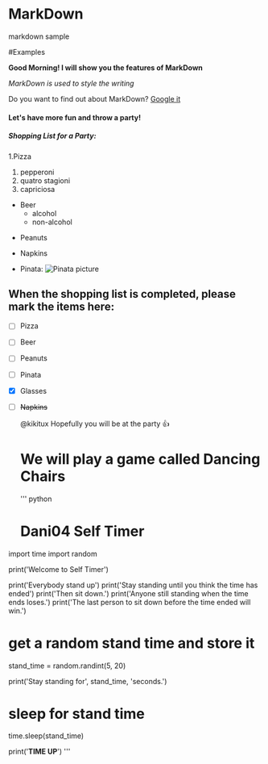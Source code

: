 # MarkDown
markdown sample

#Examples

**Good Morning! I will show you the features of MarkDown**

*MarkDown is used to style the writing*


Do you want to find out about MarkDown?
[Google it](http://google.com)


#### Let's have more fun and throw a party! ####
##### Shopping List for a Party: #####

1.Pizza
  1. pepperoni
  2. quatro stagioni
  3. capriciosa
  
- Beer
  - alcohol
  - non-alcohol
  
* Peanuts

- Napkins

* Pinata: ![Pinata picture](https://images-na.ssl-images-amazon.com/images/I/81wnocFvivL._AC_SL1500_.jpg)

## When the shopping list is completed, please mark the items here: ##

- [ ] Pizza
- [ ] Beer
- [ ] Peanuts
- [ ] Pinata
- [X] Glasses
- [ ] ~~Napkins~~

  @kikitux Hopefully you will be at the party :+1:
  
  # We will play a game called **__Dancing Chairs__** #
  '''
  python
  # Dani04 Self Timer

import time
import random

print('Welcome to Self Timer')

print('Everybody stand up')
print('Stay standing until you think the time has ended')
print('Then sit down.')
print('Anyone still standing when the time ends loses.')
print('The last person to sit down before the time ended will win.')

# get a random stand time and store it
stand_time = random.randint(5, 20) 

print('Stay standing for', stand_time, 'seconds.')

# sleep for stand time
time.sleep(stand_time) 

print('****TIME UP****') 
  '''
  
  
  

